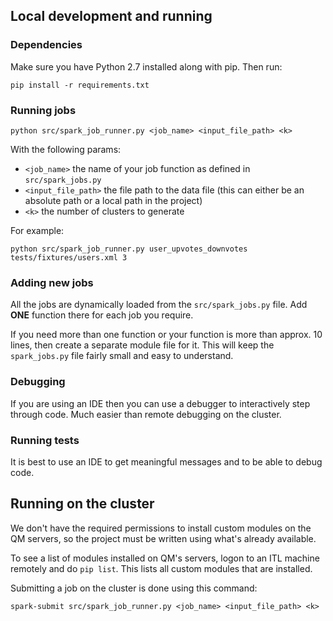 ## Local development and running

### Dependencies

Make sure you have Python 2.7 installed along with pip. Then run:

```
pip install -r requirements.txt
```

### Running jobs

```
python src/spark_job_runner.py <job_name> <input_file_path> <k>
```

With the following params:

* `<job_name>` the name of your job function as defined in `src/spark_jobs.py`
* `<input_file_path>` the file path to the data file (this can either be an absolute path or a local path in the project)
* `<k>` the number of clusters to generate

For example:

```
python src/spark_job_runner.py user_upvotes_downvotes tests/fixtures/users.xml 3
```

### Adding new jobs

All the jobs are dynamically loaded from the `src/spark_jobs.py` file. Add **ONE** function there for each job you require.

If you need more than one function or your function is more than approx. 10 lines, then create a separate module file for it. This will keep the `spark_jobs.py` file fairly small and easy to understand.

### Debugging

If you are using an IDE then you can use a debugger to interactively step through code. Much easier than remote debugging on the cluster.

### Running tests

It is best to use an IDE to get meaningful messages and to be able to debug code.

## Running on the cluster

We don't have the required permissions to install custom modules on the QM servers, so the project must be written using what's already available.

To see a list of modules installed on QM's servers, logon to an ITL machine remotely and do `pip list`. This lists all custom modules that are installed.

Submitting a job on the cluster is done using this command:

```
spark-submit src/spark_job_runner.py <job_name> <input_file_path> <k>
```